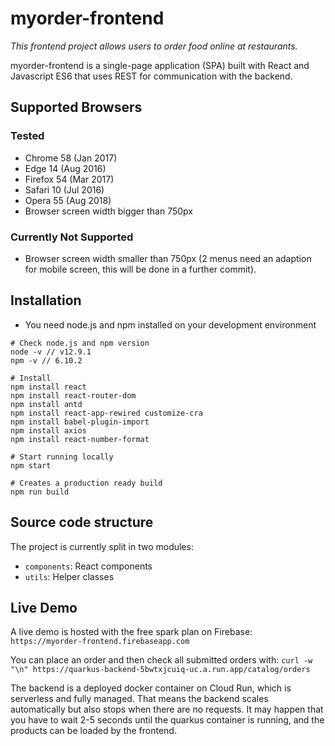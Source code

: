 # myorder-frontend
*This frontend project allows users to order food online at restaurants.*

myorder-frontend is a single-page application (SPA) built with React and Javascript ES6 that uses REST for communication with the backend.

## Supported Browsers
### Tested
* Chrome 58 (Jan 2017)
* Edge 14 (Aug 2016)
* Firefox 54 (Mar 2017)
* Safari 10 (Jul 2016)
* Opera 55 (Aug 2018)
* Browser screen width bigger than 750px

### Currently Not Supported
* Browser screen width smaller than 750px (2 menus need an adaption for mobile screen, this will be done in a further commit).

## Installation
* You need node.js and npm installed on your development environment

```
# Check node.js and npm version
node -v // v12.9.1
npm -v // 6.10.2

# Install
npm install react
npm install react-router-dom
npm install antd
npm install react-app-rewired customize-cra
npm install babel-plugin-import
npm install axios
npm install react-number-format

# Start running locally
npm start

# Creates a production ready build
npm run build
```

## Source code structure

The project is currently split in two modules:

* `components`: React components
* `utils`: Helper classes

## Live Demo
A live demo is hosted with the free spark plan on Firebase: `https://myorder-frontend.firebaseapp.com`

You can place an order and then check all submitted orders with: `curl -w "\n" https://quarkus-backend-5bwtxjcuiq-uc.a.run.app/catalog/orders`

The backend is a deployed docker container on Cloud Run, which is serverless and fully managed. That means the backend scales automatically but also stops when there are no requests.
It may happen that you have to wait 2-5 seconds until the quarkus container is running, and the products can be loaded by the frontend.